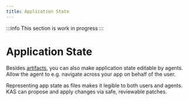 ```yaml
---
title: Application State
---
```


:::info
This section is work in progress
:::

# Application State

Besides [artifacts](/modifications/artifacts), you can also make application state editable by agents. Allow the agent to e.g. navigate across your app on behalf of the user.

Representing app state as files makes it legible to both users and agents. KAS can propose and apply changes via safe, reviewable patches.
